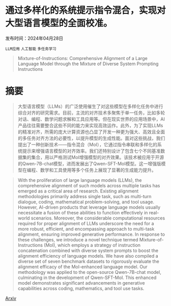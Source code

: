 # 通过多样化的系统提示指令混合，实现对大型语言模型的全面校准。

发布时间：2024年04月28日

`LLM应用` `人工智能` `多任务学习`

> Mixture-of-Instructions: Comprehensive Alignment of a Large Language Model through the Mixture of Diverse System Prompting Instructions

# 摘要

> 大型语言模型（LLMs）的广泛使用催生了对这些模型在多样化任务中进行综合对齐的研究需求。目前，主流的对齐技术多聚焦于单一任务，比如多轮对话、编程、数学问题求解和工具应用等。但在现实世界的应用场景中，AI产品往往需要整合这些不同的能力来实现高效运作。此外，为了实现LLMs的精准对齐，所需的庞大计算资源也凸显了开发一种更为强大、高效且全面的多任务对齐方法的必要性，以提升模型的生成性能。面对这些挑战，我们提出了一种创新技术——指令混合（MoI），它通过指令串联和多样化的系统提示来增强语言模型的对齐效率。我们还特别设计了包含七个不同基准数据集的集合，用以严格测试MoI增强模型的对齐效果。该技术被应用于开源的Qwen-7B-chat模型，进而发展出了Qwen-SFT-MoI模型。这一增强版模型在编程、数学和工具使用等多个任务上展现了显著的生成能力提升。

> With the proliferation of large language models (LLMs), the comprehensive alignment of such models across multiple tasks has emerged as a critical area of research. Existing alignment methodologies primarily address single task, such as multi-turn dialogue, coding, mathematical problem-solving, and tool usage. However, AI-driven products that leverage language models usually necessitate a fusion of these abilities to function effectively in real-world scenarios. Moreover, the considerable computational resources required for proper alignment of LLMs underscore the need for a more robust, efficient, and encompassing approach to multi-task alignment, ensuring improved generative performance. In response to these challenges, we introduce a novel technique termed Mixture-of-Instructions (MoI), which employs a strategy of instruction concatenation combined with diverse system prompts to boost the alignment efficiency of language models. We have also compiled a diverse set of seven benchmark datasets to rigorously evaluate the alignment efficacy of the MoI-enhanced language model. Our methodology was applied to the open-source Qwen-7B-chat model, culminating in the development of Qwen-SFT-MoI. This enhanced model demonstrates significant advancements in generative capabilities across coding, mathematics, and tool use tasks.

[Arxiv](https://arxiv.org/abs/2404.18410)